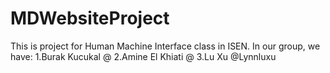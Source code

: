 # MDWebsiteProject
This is project for Human Machine Interface class in ISEN.
In our group, we have: 
1.Burak Kucukal @
2.Amine El Khiati @
3.Lu Xu @Lynnluxu
